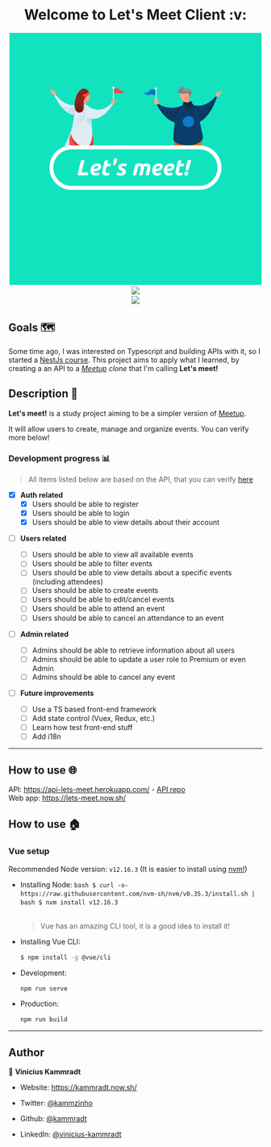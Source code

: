 <h1 align="center">Welcome to Let's Meet Client :v: </h1>

<div align="center">
    <img  src="./images/lets-meet.png"  alt="Let's meet logo"  width=500">
</div>

<div align="center">

<img  src="https://forthebadge.com/images/badges/built-with-love.svg" />

</div>

<div align="center">

<a  href="https://github.com/kammradt/lets-meet-client/stargazers">

<img  src="https://img.shields.io/github/stars/kammradt/lets-meet-client.svg?style=for-the-badge" />

</a>

</div>

## Goals 🗺️

Some time ago, I was interested on Typescript and building APIs with it, so I started a [NestJs course](https://github.com/kammradt/learning-nestjs). This project aims to apply what I learned, by creating a an API to a _[Meetup](https://www.meetup.com/) clone_ that I'm calling **Let's meet!**

## Description 📝

**Let's meet!** is a study project aiming to be a simpler version of [Meetup](https://www.meetup.com/).

It will allow users to create, manage and organize events.
You can verify more below!

### Development progress :bar_chart:

> All items listed below are based on the API, that you can verify [here]()

- [x] **Auth related**
  - [x] Users should be able to register
  - [x] Users should be able to login
  - [x] Users should be able to view details about their account

* [ ] **Users related**

  - [ ] Users should be able to view all available events
  - [ ] Users should be able to filter events
  - [ ] Users should be able to view details about a specific events (including attendees)
  - [ ] Users should be able to create events
  - [ ] Users should be able to edit/cancel events
  - [ ] Users should be able to attend an event
  - [ ] Users should be able to cancel an attendance to an event

* [ ] **Admin related**

  - [ ] Admins should be able to retrieve information about all users
  - [ ] Admins should be able to update a user role to Premium or even Admin
  - [ ] Admins should be able to cancel any event

* [ ] **Future improvements**
  - [ ] Use a TS based front-end framework
  - [ ] Add state control (Vuex, Redux, etc.)
  - [ ] Learn how test front-end stuff
  - [ ] Add i18n

---

## How to use :globe_with_meridians:

API: https://api-lets-meet.herokuapp.com/ - [API repo](https://github.com/kammradt/lets-meet-api)  
Web app: https://lets-meet.now.sh/

## How to use :house:

### Vue setup

Recommended Node version: `v12.16.3`
(It is easier to install using [nvm!](https://github.com/nvm-sh/nvm))

- Installing Node:
  `bash $ curl -o- https://raw.githubusercontent.com/nvm-sh/nvm/v0.35.3/install.sh | bash $ nvm install v12.16.3`  
  <br>

  > Vue has an amazing CLI tool, it is a good idea to install it!

- Installing Vue CLI:

  ```bash
  $ npm install -g @vue/cli
  ```

- Development:

  ```bash
  npm run serve
  ```

- Production:
  ```bash
  npm run build
  ```

---

## Author

👤 **Vinicius Kammradt**

- Website: https://kammradt.now.sh/

- Twitter: [@kammzinho](https://twitter.com/kammzinho)

- Github: [@kammradt](https://github.com/kammradt)

- LinkedIn: [@vinicius-kammradt](https://linkedin.com/in/vinicius-kammradt)
